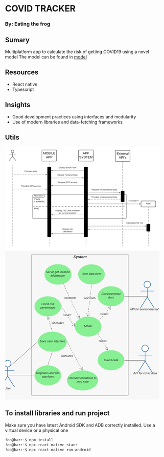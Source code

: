 # COVID TRACKER

### By: Eating the frog

## Sumary
Multiplatform app to calculate the risk of getting COVID19 using a novel model
The model can be found in [model](https://github.com/morphisjustfun/NASA_CHALLENGE_UTILS)

## Resources
- React native
- Typescript

## Insights
- Good development practices using interfaces and modularity
- Use of modern libraries and data-fetching frameworks

## Utils

![Use case diagram](./sequence.png)
![Sequence diagram](./useCase.jpg)

## To install libraries and run project

Make sure you have latest Android SDK and ADB correctly installed. Use a virtual device or a physical one

```console
foo@bar:~$ npm install
foo@bar:~$ npx react-native start
foo@bar:~$ npx react-native run-android
```

